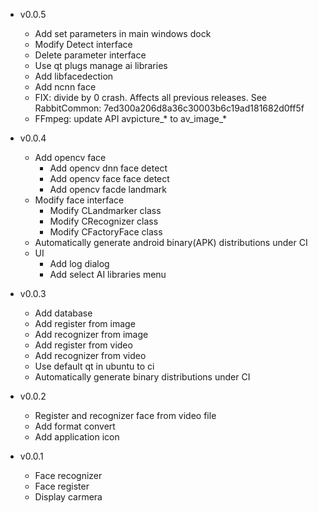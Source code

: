 - v0.0.5
  + Add set parameters in main windows dock
  + Modify Detect interface
  + Delete parameter interface
  + Use qt plugs manage ai libraries
  + Add libfacedection 
  + Add ncnn face
  + FIX: divide by 0 crash. Affects all previous releases.
    See RabbitCommon: 7ed300a206d8a36c30003b6c19ad181682d0ff5f
  + FFmpeg: update API avpicture_* to av_image_*
  
- v0.0.4
  + Add opencv face
    - Add opencv dnn face detect
    - Add opencv face face detect
    - Add opencv facde landmark
  + Modify face interface
    - Modify CLandmarker class
    - Modify CRecognizer class
    - Modify CFactoryFace class
  + Automatically generate android binary(APK) distributions under CI
  + UI
    - Add log dialog
    - Add select AI libraries menu
- v0.0.3
  + Add database
  + Add register from image
  + Add recognizer from image
  + Add register from video
  + Add recognizer from video
  + Use default qt in ubuntu to ci
  + Automatically generate binary distributions under CI

- v0.0.2
  + Register and recognizer face from video file
  + Add format convert
  + Add application icon

- v0.0.1
  + Face recognizer
  + Face register
  + Display carmera
